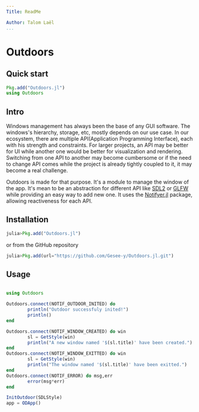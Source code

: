 ```yaml
---
Title: ReadMe

Author: Talom Laël
...
```


# Outdoors 

## Quick start

```julia
Pkg.add("Outdoors.jl")
using Outdoors
```
## Intro

Windows management has always been the base of any GUI software. The windows's hierarchy, storage, etc, mostly depends on our use case. In our ecosystem, there are multiple API(Application Programming Interface), each with his strength and constraints. For larger projects, an API may be better for UI while another one would be better for visualization and rendering. Switching from one API to another may become cumbersome or if the need to change API comes while the project is already tightly coupled to it, it may become a real challenge.

Outdoors is made for that purpose.
It's a module to manage the window of the app. It's mean to be an abstraction for different API like [SDL2]() or [GLFW]() while providing an easy way to add new one. It uses the [Notifyer.jl]() package, allowing reactiveness for each API.

## Installation 

```julia
julia>Pkg.add("Outdoors.jl")
```

or from the GitHub repository 
```julia
julia>Pkg.add(url="https://github.com/Gesee-y/Outdoors.jl.git")
```

## Usage

```julia

using Outdoors

Outdoors.connect(NOTIF_OUTDOOR_INITED) do
        println("Outdoor successfuly inited!")
        println()
end

Outdoors.connect(NOTIF_WINDOW_CREATED) do win
        sl = GetStyle(win)
        println("A new window named '$(sl.title)' have been created.")
end
Outdoors.connect(NOTIF_WINDOW_EXITTED) do win
        sl = GetStyle(win)
        println("The window named '$(sl.title)' have been exitted.")
end
Outdoors.connect(NOTIF_ERROR) do msg,err
        error(msg*err)
end

InitOutdoor(SDLStyle)
app = ODApp()
```
